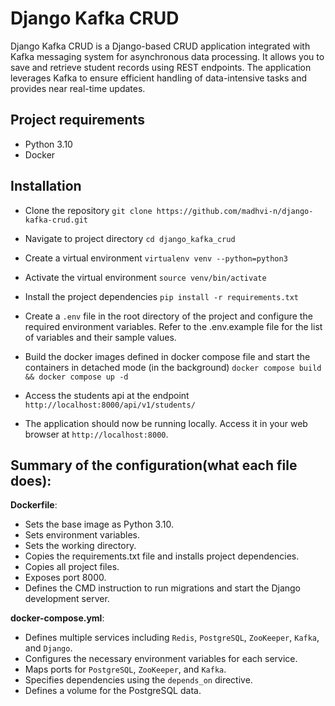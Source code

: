 # Django Kafka CRUD
Django Kafka CRUD is a Django-based CRUD application integrated with Kafka messaging system for asynchronous data processing. It allows you to save and retrieve student records using REST endpoints. The application leverages Kafka to ensure efficient handling of data-intensive tasks and provides near real-time updates.


## Project requirements
- Python 3.10
- Docker

## Installation
- Clone the repository `git clone https://github.com/madhvi-n/django-kafka-crud.git`

- Navigate to project directory `cd django_kafka_crud`


- Create a virtual environment `virtualenv venv --python=python3`

- Activate the virtual environment `source venv/bin/activate`

- Install the project dependencies `pip install -r requirements.txt`


- Create a `.env` file in the root directory of the project and configure the required environment variables. Refer to the .env.example file for the list of variables and their sample values.


 - Build the docker images defined in docker compose file and start the containers in detached mode (in the background) `docker compose build && docker compose up -d`


- Access the students api at the endpoint `http://localhost:8000/api/v1/students/`


- The application should now be running locally. Access it in your web browser at `http://localhost:8000`.



## Summary of the configuration(what each file does):
**Dockerfile**:
- Sets the base image as Python 3.10.
- Sets environment variables.
- Sets the working directory.
- Copies the requirements.txt file and installs project dependencies.
- Copies all project files.
- Exposes port 8000.
- Defines the CMD instruction to run migrations and start the Django development server.

**docker-compose.yml**:
- Defines multiple services including `Redis`, `PostgreSQL`, `ZooKeeper`, `Kafka`, and `Django`.
- Configures the necessary environment variables for each service.
- Maps ports for `PostgreSQL`, `ZooKeeper`, and `Kafka`.
- Specifies dependencies using the `depends_on` directive.
- Defines a volume for the PostgreSQL data.
